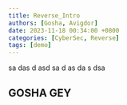 ```yaml
---
title: Reverse_Intro
authors: [Gosha, Avigdor]
date: 2023-11-18 00:34:00 +0800
categories: [CyberSec, Reverse]
tags: [demo]
---
```



sa
das
d
asd
sa
d
as
da
s
dsa
## GOSHA GEY